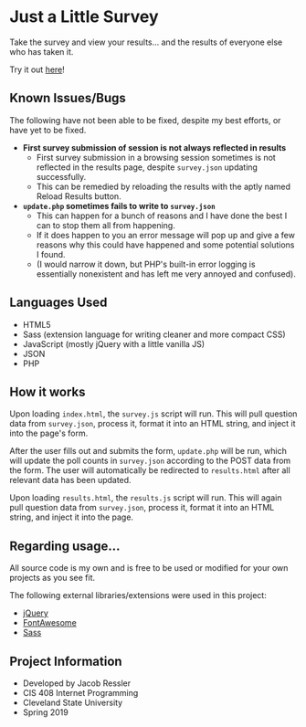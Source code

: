 # Just a Little Survey

Take the survey and view your results... and the results of everyone else who has taken it.

Try it out [here](http://eecs.csuohio.edu/~jaressle/little-survey/dist/)!

## Known Issues/Bugs

The following have not been able to be fixed, despite my best efforts, or have yet to be fixed.

- **First survey submission of session is not always reflected in results**
  - First survey submission in a browsing session sometimes is not reflected in the results page, despite `survey.json` updating successfully.
  - This can be remedied by reloading the results with the aptly named Reload Results button.
- **`update.php` sometimes fails to write to `survey.json`**
  - This can happen for a bunch of reasons and I have done the best I can to stop them all from happening.
  - If it does happen to you an error message will pop up and give a few reasons why this could have happened and some potential solutions I found.
  - (I would narrow it down, but PHP's built-in error logging is essentially nonexistent and has left me very annoyed and confused).

## Languages Used

- HTML5
- Sass (extension language for writing cleaner and more compact CSS)
- JavaScript (mostly jQuery with a little vanilla JS)
- JSON
- PHP

## How it works

Upon loading `index.html`, the `survey.js` script will run. This will pull question data from `survey.json`, process it, format it into an HTML string, and inject it into the page's form.

After the user fills out and submits the form, `update.php` will be run, which will update the poll counts in `survey.json` according to the POST data from the form. The user will automatically be redirected to `results.html` after all relevant data has been updated.

Upon loading `results.html`, the `results.js` script will run. This will again pull question data from `survey.json`, process it, format it into an HTML string, and inject it into the page.

## Regarding usage...

All source code is my own and is free to be used or modified for your own projects as you see fit.

The following external libraries/extensions were used in this project:

- [jQuery](https://jquery.com/)
- [FontAwesome](https://fontawesome.com/)
- [Sass](https://sass-lang.com/)

## Project Information

- Developed by Jacob Ressler
- CIS 408 Internet Programming
- Cleveland State University
- Spring 2019
